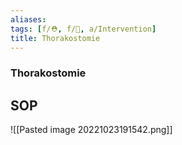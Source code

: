 ```yaml
---
aliases: 
tags: [f/⛑️, f/🔪, a/Intervention]
title: Thorakostomie
---
```

### Thorakostomie

## SOP
![[Pasted image 20221023191542.png]]